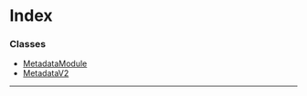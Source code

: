 

# Index

### Classes

* [MetadataModule](../classes/_metadata_v2_metadata_.metadatamodule.md)
* [MetadataV2](../classes/_metadata_v2_metadata_.metadatav2.md)

---

